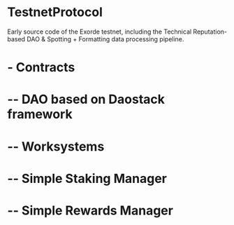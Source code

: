 # TestnetProtocol

Early source code of the Exorde testnet, including the Technical Reputation-based DAO & Spotting + Formatting data processing pipeline.

# - Contracts
# -- DAO based on Daostack framework
# -- Worksystems
# -- Simple Staking Manager
# -- Simple Rewards Manager
